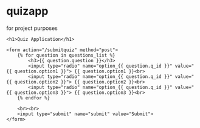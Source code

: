 # quizapp
for project purposes
<!DOCTYPE html>
<html lang="en">
<head>
    <meta charset="UTF-8">
    <meta name="viewport" content="width=device-width, initial-scale=1.0">
    <title>Quiz Application</title>
</head>
<body>

    <h1>Quiz Application</h1>

    <form action="/submitquiz" method="post">
        {% for question in questions_list %}
            <h3>{{ question.question }}</h3>
            <input type="radio" name="option_{{ question.q_id }}" value="{{ question.option1 }}"> {{ question.option1 }}<br>
            <input type="radio" name="option_{{ question.q_id }}" value="{{ question.option2 }}"> {{ question.option2 }}<br>
            <input type="radio" name="option_{{ question.q_id }}" value="{{ question.option3 }}"> {{ question.option3 }}<br>
        {% endfor %}

        <br><br>
        <input type="submit" name="submit" value="Submit">
    </form>

</body>
</html>
